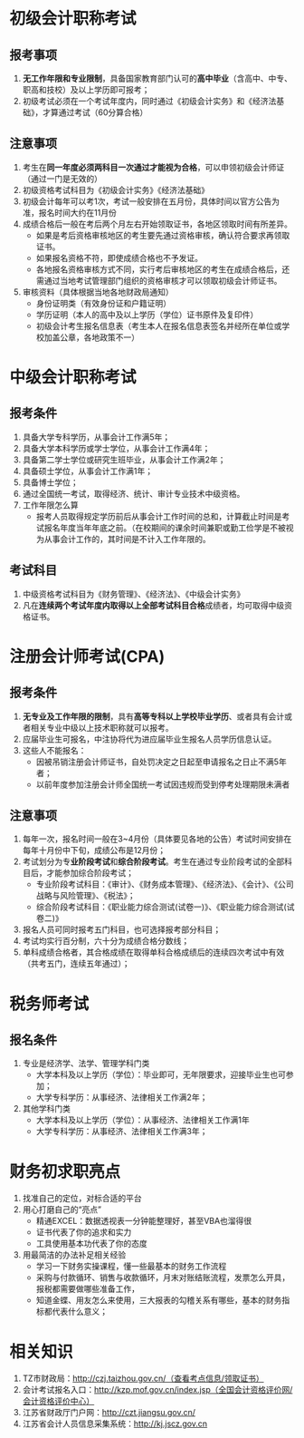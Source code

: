 # 初级会计职称考试

## 报考事项

1. **无工作年限和专业限制**，具备国家教育部门认可的**高中毕业**（含高中、中专、职高和技校）及以上学历即可报考；
2. 初级考试必须在一个考试年度内，同时通过《初级会计实务》和《经济法基础》，才算通过考试（60分算合格）

## 注意事项

1. 考生在**同一年度必须两科目一次通过才能视为合格**，可以申领初级会计师证（通过一门是无效的）
2. 初级资格考试科目为《初级会计实务》《经济法基础》
3. 初级会计每年可以考1次，考试一般安排在五月份，具体时间以官方公告为准，报名时间大约在11月份
4. 成绩合格后一般在考后两个月左右开始领取证书，各地区领取时间有所差异。
   - 如果是考后资格审核地区的考生要先通过资格审核，确认符合要求再领取证书。
   - 如果报名资格不符，即使成绩合格也不予发证。
   - 各地报名资格审核方式不同，实行考后审核地区的考生在成绩合格后，还需通过当地考试管理部门组织的资格审核才可以领取初级会计师证书。
5. 审核资料（具体根据当地各地财政局通知）
   - 身份证明类（有效身份证和户籍证明）
   - 学历证明（本人的高中及以上学历（学位）证书原件及复印件）
   - 初级会计考生报名信息表（考生本人在报名信息表签名并经所在单位或学校加盖公章，各地政策不一）

# 中级会计职称考试

## 报考条件

1. 具备大学专科学历，从事会计工作满5年；
2. 具备大学本科学历或学士学位，从事会计工作满4年；
3. 具备第二学士学位或研究生班毕业，从事会计工作满2年；
4. 具备硕士学位，从事会计工作满1年；
5. 具备博士学位；
6. 通过全国统一考试，取得经济、统计、审计专业技术中级资格。
7. 工作年限怎么算
   - 报考人员取得规定学历前后从事会计工作时间的总和，计算截止时间是考试报名年度当年年底之前。（在校期间的课余时间兼职或勤工俭学是不被视为从事会计工作的，其时间是不计入工作年限的。

## 考试科目

1. 中级资格考试科目为《财务管理》、《经济法》、《中级会计实务》
2. 凡在**连续两个考试年度内取得以上全部考试科目合格**成绩者，均可取得中级资格证书。

# 注册会计师考试(CPA)

## 报考条件

1. **无专业及工作年限的限制**，具有**高等专科以上学校毕业学历**、或者具有会计或者相关专业中级以上技术职称就可以报考。
2. 应届毕业生可报名，中注协将代为进应届毕业生报名人员学历信息认证。
3. 这些人不能报名：
   - 因被吊销注册会计师证书，自处罚决定之日起至申请报名之日止不满5年者；
   - 以前年度参加注册会计师全国统一考试因违规而受到停考处理期限未满者

## 注意事项

1. 每年一次，报名时间一般在3~4月份（具体要见各地的公告）考试时间安排在每年十月份中下旬，成绩公布是12月份；
2. 考试划分为专**业阶段考试**和**综合阶段考试**。考生在通过专业阶段考试的全部科目后，才能参加综合阶段考试；
   - 专业阶段考试科目：《审计》、《财务成本管理》、《经济法》、《会计》、《公司战略与风险管理》、《税法》；
   - 综合阶段考试科目：《职业能力综合测试(试卷一)》、《职业能力综合测试(试卷二)》
3. 报名人员可同时报考五门科目，也可选择报考部分科目；
4. 考试均实行百分制，六十分为成绩合格分数线；
5. 单科成绩合格者，其合格成绩在取得单科合格成绩后的连续四次考试中有效（共考五门，连续五年通过）；

# 税务师考试

## 报名条件

1. 专业是经济学、法学、管理学科门类
   - 大学本科及以上学历（学位）：毕业即可，无年限要求，迎接毕业生也可参加；
   - 大学专科学历：从事经济、法律相关工作满2年；
2. 其他学科门类
   - 大学本科及以上学历（学位）：从事经济、法律相关工作满1年
   - 大学专科学历：从事经济、法律相关工作满3年；


# 财务初求职亮点

1. 找准自己的定位，对标合适的平台
2. 用心打磨自己的“亮点”
   - 精通EXCEL：数据透视表一分钟能整理好，甚至VBA也溜得很
   - 证书代表了你的追求和实力
   - 工具使用基本功代表了你的态度
3. 用最简洁的办法补足相关经验
   - 学习一下财务实操课程，懂一些最基本的财务工作流程
   - 采购与付款循环、销售与收款循环，月末对账结账流程，发票怎么开具，报税都需要做哪些准备工作，
   - 知道金蝶、用友怎么来使用，三大报表的勾稽关系有哪些，基本的财务指标都代表什么意义；

# 相关知识

1. TZ市财政局：http://czj.taizhou.gov.cn/（查看考点信息/领取证书）
2. 会计考试报名入口：http://kzp.mof.gov.cn/index.jsp（全国会计资格评价网/会计资格评价中心）
3. 江苏省财政厅门户网：http://czt.jiangsu.gov.cn/
4. 江苏省会计人员信息采集系统：http://kj.jscz.gov.cn
